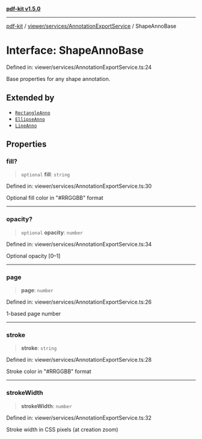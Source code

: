 [**pdf-kit v1.5.0**](../../../../README.md)

***

[pdf-kit](../../../../modules.md) / [viewer/services/AnnotationExportService](../README.md) / ShapeAnnoBase

# Interface: ShapeAnnoBase

Defined in: viewer/services/AnnotationExportService.ts:24

Base properties for any shape annotation.

## Extended by

- [`RectangleAnno`](RectangleAnno.md)
- [`EllipseAnno`](EllipseAnno.md)
- [`LineAnno`](LineAnno.md)

## Properties

### fill?

> `optional` **fill**: `string`

Defined in: viewer/services/AnnotationExportService.ts:30

Optional fill color in "#RRGGBB" format

***

### opacity?

> `optional` **opacity**: `number`

Defined in: viewer/services/AnnotationExportService.ts:34

Optional opacity [0–1]

***

### page

> **page**: `number`

Defined in: viewer/services/AnnotationExportService.ts:26

1-based page number

***

### stroke

> **stroke**: `string`

Defined in: viewer/services/AnnotationExportService.ts:28

Stroke color in "#RRGGBB" format

***

### strokeWidth

> **strokeWidth**: `number`

Defined in: viewer/services/AnnotationExportService.ts:32

Stroke width in CSS pixels (at creation zoom)
